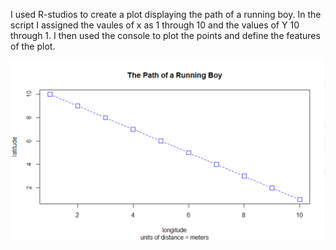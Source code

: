 I used R-studios to create a plot displaying the path of a running boy. In the script I assigned the vaules of x as 1 through 10 and the values of Y 10 through 1. I then used the console to plot the points and define the features of the plot.

![](capture.png)

